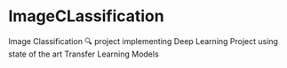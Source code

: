 # ImageCLassification
Image Classification 🔍 project implementing Deep Learning Project using state of the art Transfer Learning Models
